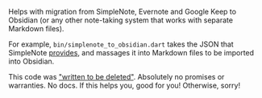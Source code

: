 Helps with migration from SimpleNote, Evernote and Google Keep to Obsidian
(or any other note-taking system that works with separate Markdown files).

For example, `bin/simplenote_to_obsidian.dart` takes the JSON that SimpleNote
[provides](https://simplenote.com/help/#export),
and massages it into Markdown files to be imported into Obsidian.

This code was 
["written to be deleted"](https://programmingisterrible.com/post/139222674273/how-to-write-disposable-code-in-large-systems).
Absolutely no promises or warranties. No docs. If this helps you, good for you!
Otherwise, sorry!
